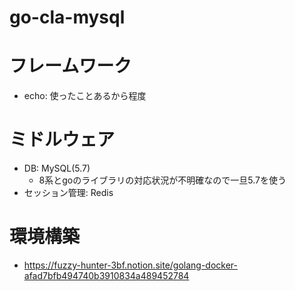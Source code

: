 # go-cla-mysql

# フレームワーク
- echo: 使ったことあるから程度

# ミドルウェア
- DB: MySQL(5.7)
  - 8系とgoのライブラリの対応状況が不明確なので一旦5.7を使う
- セッション管理: Redis

# 環境構築
- https://fuzzy-hunter-3bf.notion.site/golang-docker-afad7bfb494740b3910834a489452784
